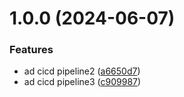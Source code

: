 # 1.0.0 (2024-06-07)


### Features

* ad cicd pipeline2 ([a6650d7](https://github.com/Maza-Alain/ghactions-practice/commit/a6650d75704fc0d02f0666b4e4119132bb4c3fdb))
* ad cicd pipeline3 ([c909987](https://github.com/Maza-Alain/ghactions-practice/commit/c90998712a0fee0946f4db6e04d03eef79071a06))
